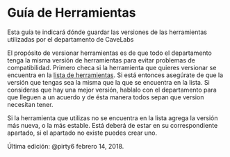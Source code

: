 # Guía de Herramientas
Esta guía te indicará dónde guardar las versiones de las herramientas utilizadas por el departamento de CaveLabs

El propósito de versionar herramientas es de que todo el departamento tenga la misma versión de herramientas para evitar problemas de compatibilidad.
Primero checa si la herramienta que quieres versionar se encuentra en la [lista de herramientas](https://github.com/CaveLabs-1/Wiki/blob/master/Configuracion/Versiones%20Herramientas.md). Si está entonces asegúrate de que la versión que tengas sea la misma que la que se encuentra en la lista. Si consideras que hay una mejor versión, hablalo con el departamento para que lleguen a un acuerdo y de ésta manera todos sepan que version necesitan tener.

Si la herramienta que utilizas no se encuentra en la lista agrega la versión más nueva, o la más estable. Está deberá de estar en su correspondiente apartado, si el apartado no existe puedes crear uno.

Última edición: @pirty6 febrero 14, 2018.
